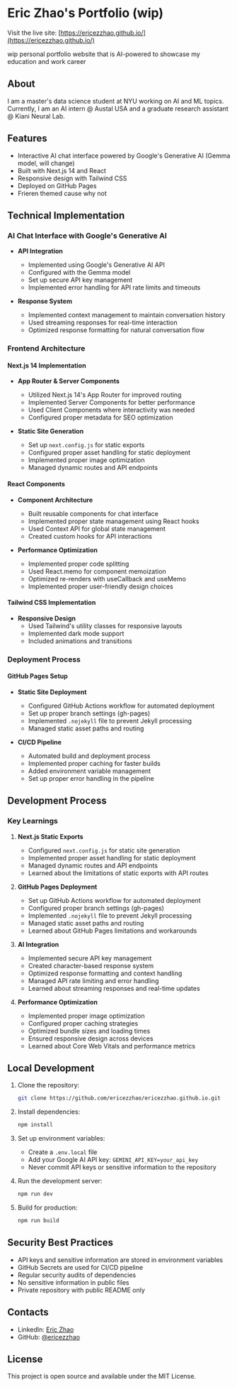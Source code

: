 # Eric Zhao's Portfolio (wip)

Visit the live site: [https://ericezzhao.github.io/](https://ericezzhao.github.io/)

wip personal portfolio website that is AI-powered to showcase my education and work career 

## About

I am a master's data science student at NYU working on AI and ML topics. Currently, I am an AI intern @ Austal USA and a graduate research assistant @ Kiani Neural Lab.

## Features

- Interactive AI chat interface powered by Google's Generative AI (Gemma model, will change)
- Built with Next.js 14 and React
- Responsive design with Tailwind CSS
- Deployed on GitHub Pages
- Frieren themed cause why not

## Technical Implementation

### AI Chat Interface with Google's Generative AI
- **API Integration**
  - Implemented using Google's Generative AI API
  - Configured with the Gemma model
  - Set up secure API key management
  - Implemented error handling for API rate limits and timeouts

- **Response System**
  - Implemented context management to maintain conversation history
  - Used streaming responses for real-time interaction
  - Optimized response formatting for natural conversation flow

### Frontend Architecture

#### Next.js 14 Implementation
- **App Router & Server Components**
  - Utilized Next.js 14's App Router for improved routing
  - Implemented Server Components for better performance
  - Used Client Components where interactivity was needed
  - Configured proper metadata for SEO optimization

- **Static Site Generation**
  - Set up `next.config.js` for static exports
  - Configured proper asset handling for static deployment
  - Implemented proper image optimization
  - Managed dynamic routes and API endpoints

#### React Components
- **Component Architecture**
  - Built reusable components for chat interface
  - Implemented proper state management using React hooks
  - Used Context API for global state management
  - Created custom hooks for API interactions

- **Performance Optimization**
  - Implemented proper code splitting
  - Used React.memo for component memoization
  - Optimized re-renders with useCallback and useMemo
  - Implemented proper user-friendly design choices

#### Tailwind CSS Implementation
- **Responsive Design**
  - Used Tailwind's utility classes for responsive layouts
  - Implemented dark mode support
  - Included animations and transitions

### Deployment Process

#### GitHub Pages Setup
- **Static Site Deployment**
  - Configured GitHub Actions workflow for automated deployment
  - Set up proper branch settings (gh-pages)
  - Implemented `.nojekyll` file to prevent Jekyll processing
  - Managed static asset paths and routing

- **CI/CD Pipeline**
  - Automated build and deployment process
  - Implemented proper caching for faster builds
  - Added environment variable management
  - Set up proper error handling in the pipeline

## Development Process

### Key Learnings
1. **Next.js Static Exports**
   - Configured `next.config.js` for static site generation
   - Implemented proper asset handling for static deployment
   - Managed dynamic routes and API endpoints
   - Learned about the limitations of static exports with API routes

2. **GitHub Pages Deployment**
   - Set up GitHub Actions workflow for automated deployment
   - Configured proper branch settings (gh-pages)
   - Implemented `.nojekyll` file to prevent Jekyll processing
   - Managed static asset paths and routing
   - Learned about GitHub Pages limitations and workarounds

3. **AI Integration**
   - Implemented secure API key management
   - Created character-based response system
   - Optimized response formatting and context handling
   - Managed API rate limiting and error handling
   - Learned about streaming responses and real-time updates

4. **Performance Optimization**
   - Implemented proper image optimization
   - Configured proper caching strategies
   - Optimized bundle sizes and loading times
   - Ensured responsive design across devices
   - Learned about Core Web Vitals and performance metrics

## Local Development

1. Clone the repository:
   ```bash
   git clone https://github.com/ericezzhao/ericezzhao.github.io.git
   ```

2. Install dependencies:
   ```bash
   npm install
   ```

3. Set up environment variables:
   - Create a `.env.local` file
   - Add your Google AI API key: `GEMINI_API_KEY=your_api_key`
   - Never commit API keys or sensitive information to the repository

4. Run the development server:
   ```bash
   npm run dev
   ```

5. Build for production:
   ```bash
   npm run build
   ```

## Security Best Practices

- API keys and sensitive information are stored in environment variables
- GitHub Secrets are used for CI/CD pipeline
- Regular security audits of dependencies
- No sensitive information in public files
- Private repository with public README only

## Contacts

- LinkedIn: [Eric Zhao](https://www.linkedin.com/in/zhaoez/)
- GitHub: [@ericezzhao](https://github.com/ericezzhao)

## License

This project is open source and available under the MIT License.
